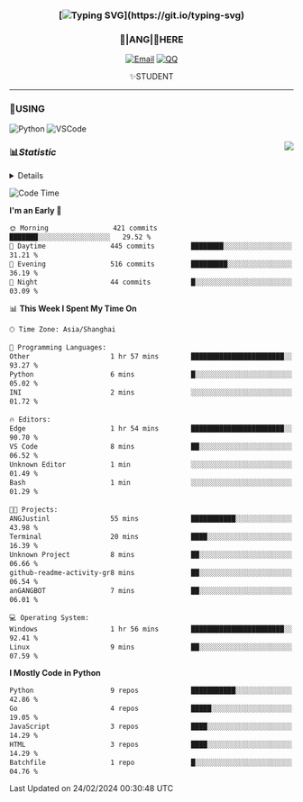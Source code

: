 <div align="center">


### [![Typing SVG](https://readme-typing-svg.herokuapp.com?size=25&duration=2500&color=8C43EA&vCenter=true&width=200&height=40&lines=%F0%9F%8C%B1ANGJustinl%F0%9F%8C%B1+!)](https://git.io/typing-svg)


### 🥛|**ANG**|🥛HERE



[![Email](https://img.shields.io/badge/Email-ANGJustin@163.com-6A5ACD?style=flat-square&logoColor=fff)](mailto:ANGJustinl@163.com)
[![QQ](https://img.shields.io/badge/QQ-77139032-98FB98?style=flat-square&logoColor=fff)](https://qm.qq.com/cgi-bin/qm/qr?k=mcs-cON_aPNfc3hO8-H7lWJHDX-5nKr7&noverify=0)




✨STUDENT 

</div>

---

### 🎨USING

![Python](https://img.shields.io/badge/-Python-blue?style=flat-square&logo=Python&logoColor=fff)
![VSCode](https://img.shields.io/badge/-VSCode-blue?style=flat-square&logo=visualstudiocode&logoColor=fff)


<a href="#">
  <img align="right" src="https://github-readme-stats.vercel.app/api?username=ANGJustinl&count_private=true&show_icons=true&hide_border=true&bg_color=15,f2f7fd,E0EAFC" />
</a>




### 📊*Statistic* 

<details>

<p align="center">
   <img src="github-metrics.svg" alt="typing-svg">
</p>

[![Github activity graph](https://github-readme-activity-graph.angforever.top/graph?username=ANGJustinl&theme=dracula)](https://github.com/ANGJustinl/ANGJustinl)

</details>

<!--START_SECTION:waka-->
![Code Time](http://img.shields.io/badge/Code%20Time-2%20hrs%205%20mins-blue)

**I'm an Early 🐤** 

```text
🌞 Morning                421 commits         ███████░░░░░░░░░░░░░░░░░░   29.52 % 
🌆 Daytime                445 commits         ████████░░░░░░░░░░░░░░░░░   31.21 % 
🌃 Evening                516 commits         █████████░░░░░░░░░░░░░░░░   36.19 % 
🌙 Night                  44 commits          █░░░░░░░░░░░░░░░░░░░░░░░░   03.09 % 
```


📊 **This Week I Spent My Time On** 

```text
🕑︎ Time Zone: Asia/Shanghai

💬 Programming Languages: 
Other                    1 hr 57 mins        ███████████████████████░░   93.27 % 
Python                   6 mins              █░░░░░░░░░░░░░░░░░░░░░░░░   05.02 % 
INI                      2 mins              ░░░░░░░░░░░░░░░░░░░░░░░░░   01.72 % 

🔥 Editors: 
Edge                     1 hr 54 mins        ███████████████████████░░   90.70 % 
VS Code                  8 mins              ██░░░░░░░░░░░░░░░░░░░░░░░   06.52 % 
Unknown Editor           1 min               ░░░░░░░░░░░░░░░░░░░░░░░░░   01.49 % 
Bash                     1 min               ░░░░░░░░░░░░░░░░░░░░░░░░░   01.29 % 

🐱‍💻 Projects: 
ANGJustinl               55 mins             ███████████░░░░░░░░░░░░░░   43.98 % 
Terminal                 20 mins             ████░░░░░░░░░░░░░░░░░░░░░   16.39 % 
Unknown Project          8 mins              ██░░░░░░░░░░░░░░░░░░░░░░░   06.66 % 
github-readme-activity-gr8 mins              ██░░░░░░░░░░░░░░░░░░░░░░░   06.54 % 
anGANGBOT                7 mins              ██░░░░░░░░░░░░░░░░░░░░░░░   06.01 % 

💻 Operating System: 
Windows                  1 hr 56 mins        ███████████████████████░░   92.41 % 
Linux                    9 mins              ██░░░░░░░░░░░░░░░░░░░░░░░   07.59 % 
```

**I Mostly Code in Python** 

```text
Python                   9 repos             ███████████░░░░░░░░░░░░░░   42.86 % 
Go                       4 repos             █████░░░░░░░░░░░░░░░░░░░░   19.05 % 
JavaScript               3 repos             ████░░░░░░░░░░░░░░░░░░░░░   14.29 % 
HTML                     3 repos             ████░░░░░░░░░░░░░░░░░░░░░   14.29 % 
Batchfile                1 repo              █░░░░░░░░░░░░░░░░░░░░░░░░   04.76 % 
```




 Last Updated on 24/02/2024 00:30:48 UTC
<!--END_SECTION:waka-->
